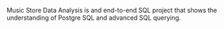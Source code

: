 Music Store Data Analysis is and end-to-end SQL project that shows the understanding of Postgre SQL and advanced SQL querying.
